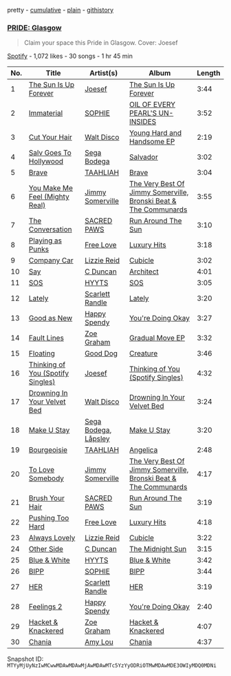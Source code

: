 pretty - [cumulative](/playlists/cumulative/37i9dQZF1DX0KsORvsQKOa.md) - [plain](/playlists/plain/37i9dQZF1DX0KsORvsQKOa) - [githistory](https://github.githistory.xyz/mackorone/spotify-playlist-archive/blob/main/playlists/plain/37i9dQZF1DX0KsORvsQKOa)

### [PRIDE: Glasgow](https://open.spotify.com/playlist/37i9dQZF1DX0KsORvsQKOa)

> Claim your space this Pride in Glasgow\. Cover: Joesef

[Spotify](https://open.spotify.com/user/spotify) - 1,072 likes - 30 songs - 1 hr 45 min

| No. | Title | Artist(s) | Album | Length |
|---|---|---|---|---|
| 1 | [The Sun Is Up Forever](https://open.spotify.com/track/1Lb1S77Ooubhoy3sz509aY) | [Joesef](https://open.spotify.com/artist/28EyduqESEOVMO6vglvaUZ) | [The Sun Is Up Forever](https://open.spotify.com/album/4E2TcDaegufL6YTbOzHiqR) | 3:44 |
| 2 | [Immaterial](https://open.spotify.com/track/1huN927tTdSiwF90FBHXkT) | [SOPHIE](https://open.spotify.com/artist/5a2w2tgpLwv26BYJf2qYwu) | [OIL OF EVERY PEARL'S UN\-INSIDES](https://open.spotify.com/album/23lnmHhZwyercCJhmyPXYN) | 3:52 |
| 3 | [Cut Your Hair](https://open.spotify.com/track/01F2atb6TeMEm74TnM0ihL) | [Walt Disco](https://open.spotify.com/artist/5Id5Ig1KgNJoLjLFskZ18I) | [Young Hard and Handsome EP](https://open.spotify.com/album/1WuYEWGgQBk0XKs0JixmSD) | 2:19 |
| 4 | [Salv Goes To Hollywood](https://open.spotify.com/track/4cEhfMDQJenkOB12pvW051) | [Sega Bodega](https://open.spotify.com/artist/1ZvF4Sgnre3Rk2CpiNy077) | [Salvador](https://open.spotify.com/album/7sutGPUG2T56ubUjlhSaE9) | 3:02 |
| 5 | [Brave](https://open.spotify.com/track/10JwxO6c5dXs8sRKltkh91) | [TAAHLIAH](https://open.spotify.com/artist/2pGARcnqDa3WoicxemVeqU) | [Brave](https://open.spotify.com/album/27i9nn9NKtweMcocEKCchh) | 3:04 |
| 6 | [You Make Me Feel \(Mighty Real\)](https://open.spotify.com/track/3lwNHGO5yJLNpHsMlvL9IF) | [Jimmy Somerville](https://open.spotify.com/artist/6LQeBFIfD4C22RJVVjQ6S7) | [The Very Best Of Jimmy Somerville, Bronski Beat & The Communards](https://open.spotify.com/album/1B167z084g8Q52jRazKLVZ) | 3:55 |
| 7 | [The Conversation](https://open.spotify.com/track/6NljT2K8CJvqIZOriCLaGa) | [SACRED PAWS](https://open.spotify.com/artist/0loUVauivVQPRdqkbd250b) | [Run Around The Sun](https://open.spotify.com/album/3jvPIBOuUf1cRqG3Xbgx1W) | 3:10 |
| 8 | [Playing as Punks](https://open.spotify.com/track/4CTR74PdzuYD5OspSTxNNw) | [Free Love](https://open.spotify.com/artist/0bec5c6VO67VhJrdZ5xPOs) | [Luxury Hits](https://open.spotify.com/album/3KsmbzOapEgTLIhnf646NL) | 3:18 |
| 9 | [Company Car](https://open.spotify.com/track/3lrVIxiQWnc1cLWsmlfe6F) | [Lizzie Reid](https://open.spotify.com/artist/0GytihetIdprntMyuyAJm6) | [Cubicle](https://open.spotify.com/album/1AZnBpcbI5gTWkQlqoIhy3) | 3:02 |
| 10 | [Say](https://open.spotify.com/track/0A8wBeyIeHxulPkhyCtJQz) | [C Duncan](https://open.spotify.com/artist/0x3sTIYnP56TnL6bbyMU2i) | [Architect](https://open.spotify.com/album/7E02gxoSMMDkRWmgA4L57Z) | 4:01 |
| 11 | [SOS](https://open.spotify.com/track/4XrDXLTlV06gPRMYeYB0rh) | [HYYTS](https://open.spotify.com/artist/14imaElr610tHxlaJpuQHq) | [SOS](https://open.spotify.com/album/5L8BWeLtIhRo1N5quwA1wy) | 3:05 |
| 12 | [Lately](https://open.spotify.com/track/4tfarrkZKUgXEkCb5lEfmC) | [Scarlett Randle](https://open.spotify.com/artist/495OhBpX4mWelPstr137rx) | [Lately](https://open.spotify.com/album/5XRy4ee0e6ylxyQeN80pmU) | 3:20 |
| 13 | [Good as New](https://open.spotify.com/track/7KNw6Gmr6eo2OuD8QxZsHz) | [Happy Spendy](https://open.spotify.com/artist/7CkzBrXPFv8nSWq2ui5mnY) | [You're Doing Okay](https://open.spotify.com/album/46RLXEQtG099ClNBuWfNVJ) | 3:27 |
| 14 | [Fault Lines](https://open.spotify.com/track/3p89Ph1jcgMdnoKKN0aiQi) | [Zoe Graham](https://open.spotify.com/artist/2jXXoNionydJ3CT1ml119B) | [Gradual Move EP](https://open.spotify.com/album/3O5Jie4OkoWvQE5sZEaikH) | 3:32 |
| 15 | [Floating](https://open.spotify.com/track/2NJqmbI7YVgiJQUAIhANp3) | [Good Dog](https://open.spotify.com/artist/0lZwvamzsh1dd5OWQDOTtG) | [Creature](https://open.spotify.com/album/6JrSr6zrPBGIoKqcINct8s) | 3:46 |
| 16 | [Thinking of You \(Spotify Singles\)](https://open.spotify.com/track/0Muqa8sNqVvjEQo4yfBKXw) | [Joesef](https://open.spotify.com/artist/28EyduqESEOVMO6vglvaUZ) | [Thinking of You \(Spotify Singles\)](https://open.spotify.com/album/4TOyAu2CWO1kPitP0AxAZV) | 4:32 |
| 17 | [Drowning In Your Velvet Bed](https://open.spotify.com/track/4q2XDOnuj2lFkki7BhixRG) | [Walt Disco](https://open.spotify.com/artist/5Id5Ig1KgNJoLjLFskZ18I) | [Drowning In Your Velvet Bed](https://open.spotify.com/album/7DE4gC4RTNJVYhmcYkrqEM) | 3:24 |
| 18 | [Make U Stay](https://open.spotify.com/track/32Q7B7BsaUBb8D2zT2Vngb) | [Sega Bodega](https://open.spotify.com/artist/1ZvF4Sgnre3Rk2CpiNy077), [Låpsley](https://open.spotify.com/artist/27ze6hCgfr3HcDZAHY60pg) | [Make U Stay](https://open.spotify.com/album/4qdvHpWNuKzIo49fq9ASrL) | 3:20 |
| 19 | [Bourgeoisie](https://open.spotify.com/track/2QdxwYLD78zrdDmfSbM7L3) | [TAAHLIAH](https://open.spotify.com/artist/2pGARcnqDa3WoicxemVeqU) | [Angelica](https://open.spotify.com/album/2FRhqyhCl2pz7Bx7IiugOI) | 2:48 |
| 20 | [To Love Somebody](https://open.spotify.com/track/18iuoY1jt6t8NUZPXyjN2N) | [Jimmy Somerville](https://open.spotify.com/artist/6LQeBFIfD4C22RJVVjQ6S7) | [The Very Best Of Jimmy Somerville, Bronski Beat & The Communards](https://open.spotify.com/album/1B167z084g8Q52jRazKLVZ) | 4:17 |
| 21 | [Brush Your Hair](https://open.spotify.com/track/5JM3b4pJl4Ee5tD6FW5CtB) | [SACRED PAWS](https://open.spotify.com/artist/0loUVauivVQPRdqkbd250b) | [Run Around The Sun](https://open.spotify.com/album/3jvPIBOuUf1cRqG3Xbgx1W) | 3:19 |
| 22 | [Pushing Too Hard](https://open.spotify.com/track/4bBkVdzHKogL03s5s4DftL) | [Free Love](https://open.spotify.com/artist/0bec5c6VO67VhJrdZ5xPOs) | [Luxury Hits](https://open.spotify.com/album/3KsmbzOapEgTLIhnf646NL) | 4:18 |
| 23 | [Always Lovely](https://open.spotify.com/track/09SZLCOTnXMZR9AqO1v6V4) | [Lizzie Reid](https://open.spotify.com/artist/0GytihetIdprntMyuyAJm6) | [Cubicle](https://open.spotify.com/album/1AZnBpcbI5gTWkQlqoIhy3) | 3:22 |
| 24 | [Other Side](https://open.spotify.com/track/0S5as2olu01E5lXXhdVTLA) | [C Duncan](https://open.spotify.com/artist/0x3sTIYnP56TnL6bbyMU2i) | [The Midnight Sun](https://open.spotify.com/album/5vF91mAcXrjETeE4UabePg) | 3:15 |
| 25 | [Blue & White](https://open.spotify.com/track/41ggWVg4YpKXAktdR7hx5z) | [HYYTS](https://open.spotify.com/artist/14imaElr610tHxlaJpuQHq) | [Blue & White](https://open.spotify.com/album/7HFeekHPk68jIsqxm5ucg2) | 3:42 |
| 26 | [BIPP](https://open.spotify.com/track/5HuOQHBDbb0UJjEE2fw6Uq) | [SOPHIE](https://open.spotify.com/artist/5a2w2tgpLwv26BYJf2qYwu) | [BIPP](https://open.spotify.com/album/1xF4KA0folSWB5Wcfkv8QU) | 3:44 |
| 27 | [HER](https://open.spotify.com/track/4zjVN2xo0HGjIAlPwGwIFR) | [Scarlett Randle](https://open.spotify.com/artist/495OhBpX4mWelPstr137rx) | [HER](https://open.spotify.com/album/7qiB2iokQB4lnmowYSUH1d) | 3:19 |
| 28 | [Feelings 2](https://open.spotify.com/track/2nhO5bu9QxBGyd45PHYEX2) | [Happy Spendy](https://open.spotify.com/artist/7CkzBrXPFv8nSWq2ui5mnY) | [You're Doing Okay](https://open.spotify.com/album/46RLXEQtG099ClNBuWfNVJ) | 2:40 |
| 29 | [Hacket & Knackered](https://open.spotify.com/track/4hmKJB6i9JwTi9LxdqIylg) | [Zoe Graham](https://open.spotify.com/artist/2jXXoNionydJ3CT1ml119B) | [Hacket & Knackered](https://open.spotify.com/album/1bBKXUfoy8yGrRzXShGYdr) | 4:07 |
| 30 | [Chania](https://open.spotify.com/track/7JtaC3oIpfhxMxzuYvWOCO) | [Amy Lou](https://open.spotify.com/artist/1jUIlUfva2vOCFIWKj0Ant) | [Chania](https://open.spotify.com/album/1PTRu4JMKeGsEKkhTIifvN) | 4:37 |

Snapshot ID: `MTYyMjUyNzIwMCwwMDAwMDAwMjAwMDAwMTc5YzYyODRiOTMwMDAwMDE3OWIyMDQ0MDNi`